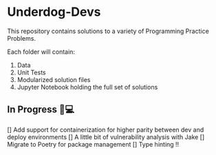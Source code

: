 # Underdog-Devs

This repository contains solutions to a variety of Programming Practice Problems. 

Each folder will contain:
1. Data
2. Unit Tests
3. Modularized solution files
4. Jupyter Notebook holding the full set of solutions

## In Progress 🔧💻

[] Add support for containerization for higher parity between dev and deploy environments
[] A little bit of vulnerability analysis with Jake
[] Migrate to Poetry for package management
[] Type hinting !!

